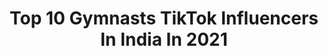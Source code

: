 ---
title: Top 10 Gymnasts TikTok Influencers In India In 2021
description: >-
  Find top gymnasts TikTok influencers in India in 2021. Most popular hashtags: #gymnastics #foryoupage #trending #tiktok.
platform: TikTok
hits: 114
text_top: Identify the most popular TikTok influencers on inBeat.
text_bottom: Our search engine holds 114 TikTok influencers like this in India for you to collaborate.
profiles:
  - username: "shreyas_chaudhari75"
    fullname: >-
      Shreyas Chaudhari
    bio: >-
      20🙇| 13June 💥 Mumbaikar 💥 Gymnast 🤸 Marathi Muser 😁✌️ Anime Lover
    location: "India"
    followers: 180500
    engagement: 1001
    commentsToLikes: 0.046498
    id: ckbqjqj0u4v7c0j23scwr0pbt
    verified: true
    hashtags: "#gymnastics, #gymnast, #foryou, #anime"
  - username: "anjalishukla43"
    fullname: >-
      Anjali Shukla
    bio: >-
      Dancer. Gymnastics. Yoga. It’s my life ❤️❤️❤️🥰
    location: "India"
    followers: 100200
    engagement: 912
    commentsToLikes: 0.048597
    id: ck80nsbffecw70j7804onmpfg
    verified: false
    hashtags: "#trending, #duet, #trandingsong, #memoriesbringback"
  - username: "rajrockcena"
    fullname: >-
      RajRockCena
    bio: >-
      Dancer/artist/actor/fashion/model/bboy/gymnast instagram🆔rrc_fambruh_gymnast
    location: "India"
    followers: 87300
    engagement: 1464
    commentsToLikes: 0.025663
    id: ck8qjkqbndy2b0j78pmvturel
    verified: false
    hashtags: "#foruyou, #foyoupage, #treanding, #rajrockcena"
  - username: "somya_gymnast18"
    fullname: >-
      somyagymnast
    bio: >-
      🙄200k? 👉Gymnast 👉follow insta :-👆🏻@somya_gymnast
    location: "India"
    followers: 111300
    engagement: 1393
    commentsToLikes: 0.021824
    id: ck8opvvls4u690j78n0xklhyz
    verified: false
    hashtags: "#duet, #tiktok, #trending, #hr12"
  - username: "parul_cutearora"
    fullname: >-
      Parul Arora
    bio: >-
      National medalist in Gymnastics Gymnast Insta - parul_cutearora
    location: "India"
    followers: 221300
    engagement: 1261
    commentsToLikes: 0.022841
    id: ckactztgwgl9t0i78jxrka2jf
    verified: false
    hashtags: "#swagstepchallenge, #girlpower, #foryoupage, #flexibility"
  - username: "madhavanmadhavan145"
    fullname: >-
      maddy
    bio: >-
      gymnastic learner,Wushu
    location: "India"
    followers: 7343
    engagement: 1194
    commentsToLikes: 0.012587
    id: ckc7bo2bbldpa0j232ts28yoe
    verified: false
    hashtags: "#220, #200, #na, #lovely"
  - username: "md.rizwan_official"
    fullname: >-
      MD.Rizwan
    bio: >-
      my self Rizwaan gymnastics calisthenics fitness parkour my hobbies.
    location: "India"
    followers: 351500
    engagement: 1450
    commentsToLikes: 0.011713
    id: ck98qtu387kmj0j78zjnd7w1r
    verified: false
    hashtags: "#rizwanparkour, #parkour, #trainding, #foryoupage"
  - username: "ashishvarma9077"
    fullname: >-
      Ashish Varma
    bio: >-
      calisthenic lovers love gymnastics single♥️
    location: "India"
    followers: 45200
    engagement: 1159
    commentsToLikes: 0.007315
    id: ck83wz1gqn6400j785ocdfb3g
    verified: false
    hashtags: "#calishthenic, #workoutworrior, #workut, #calisthenics"
  - username: "chiraggchiru"
    fullname: >-
      🔥Chirag🔥
    bio: >-
      🔥INDIAN GYMNAST 🔥 TRICKING, TUMBLING, BBOYING, PORTRAITING FOLLOW ME INSTA😁✌
    location: "India"
    followers: 31000
    engagement: 1310
    commentsToLikes: 0.011833
    id: ckce7gnfxl3he0j23wl32kx4o
    verified: false
    hashtags: "#bollywoods, #tiktok, #germany, #viral"
  - username: "dreamcha5er"
    fullname: >-
      Ranjaykumarsingh
    bio: >-
      athlete gymnast 🤸♂️ dancer 🕺 Instagram @dreamchaseer
    location: "India"
    followers: 32100
    engagement: 970
    commentsToLikes: 0.007479
    id: ck83yw5y1wa0a0j78bsm96qv4
    verified: false
    hashtags: "#fitness, #challenge, #dance, #champibeats"
---